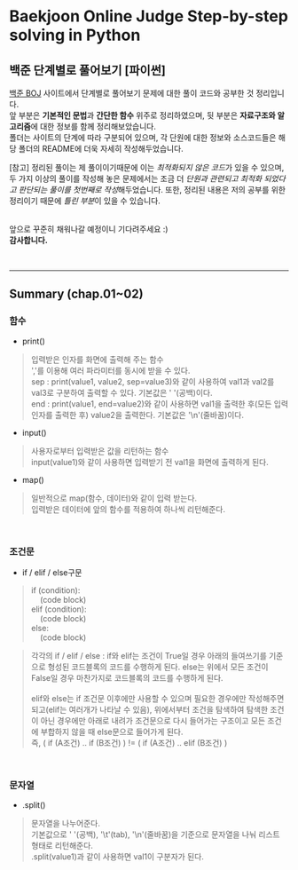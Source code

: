 # Baekjoon Online Judge Step-by-step solving in Python

## 백준 단계별로 풀어보기 [파이썬]

[백준 BOJ](https://www.acmicpc.net) 사이트에서 단계별로 풀어보기 문제에 대한 풀이 코드와 공부한 것 정리입니다.<br>
앞 부분은 **기본적인 문법**과 **간단한 함수** 위주로 정리하였으며, 뒷 부분은 **자료구조와 알고리즘**에 대한 정보를 함께 정리해보았습니다.<br>
폴더는 사이트의 단계에 따라 구분되어 있으며, 각 단원에 대한 정보와 소스코드들은 해당 폴더의 README에 더욱 자세히 작성해두었습니다.<br>

[참고] 정리된 풀이는 제 풀이이기때문에 이는 *최적화되지 않은 코드*가 있을 수 있으며, 두 가지 이상의 풀이를 작성해 놓은 문제에서는 조금 더 *단원과 관련되고 최적화 되었다고 판단되는 풀이를 첫번째로 작성*해두었습니다. 또한, 정리된 내용은 저의 공부를 위한 정리이기 때문에 *틀린 부분*이 있을 수 있습니다.<br><br>

앞으로 꾸준히 채워나갈 예정이니 기다려주세요 :)<br>
**감사합니다.**

<br>

---

## Summary (chap.01~02)

### **함수**

- print()

> 입력받은 인자를 화면에 출력해 주는 함수<br>
 ','를 이용해 여러 파라미터를 동시에 받을 수 있다.<br>
 sep : print(value1, value2, sep=value3)와 같이 사용하여 val1과 val2를 val3로 구분하여 출력할 수 있다. 기본값은 ' '(공백)이다.<br>
 end : print(value1, end=value2)와 같이 사용하면 val1을 출력한 후(모든 입력 인자를 출력한 후) value2을 출력한다. 기본값은 '\n'(줄바꿈)이다.<br>

- input()

> 사용자로부터 입력받은 값을 리턴하는 함수<br>
 input(value1)와 같이 사용하면 입력받기 전 val1을 화면에 출력하게 된다.<br>

- map()

> 일반적으로 map(함수, 데이터)와 같이 입력 받는다.<br>
 입력받은 데이터에 앞의 함수를 적용하여 하나씩 리턴해준다.<br>

<br>

### **조건문**

- if / elif / else구문

> if (condition):<br>
 &nbsp;&nbsp;&nbsp;&nbsp;(code block)<br>
 elif (condition):<br>
 &nbsp;&nbsp;&nbsp;&nbsp;(code block)<br>
 else:<br>
 &nbsp;&nbsp;&nbsp;&nbsp;(code block)<br>

 > 각각의 if / elif / else : if와 elif는 조건이 True일 경우 아래의 들여쓰기를 기준으로 형성된 코드블록의 코드를 수행하게 된다. else는 위에서 모든 조건이 False일 경우 마찬가지로 코드블록의 코드를 수행하게 된다.<br><br>
 elif와 else는 if 조건문 이후에만 사용할 수 있으며 필요한 경우에만 작성해주면 되고(elif는 여러개가 나타날 수 있음), 위에서부터 조건을 탐색하여 탐색한 조건이 아닌 경우에만 아래로 내려가 조건문으로 다시 들어가는 구조이고 모든 조건에 부합하지 않을 때 else문으로 들어가게 된다.<br>
 즉, ( if (A조건) .. if (B조건) ) != ( if (A조건) .. elif (B조건) )<br>

 <br>

### **문자열**

- .split()

> 문자열을 나누어준다.<br>
 기본값으로 ' '(공백), '\t'(tab), '\n'(줄바꿈)을 기준으로 문자열을 나눠 리스트 형태로 리턴해준다.<br>
 .split(value1)과 같이 사용하면 val1이 구분자가 된다.<br>
